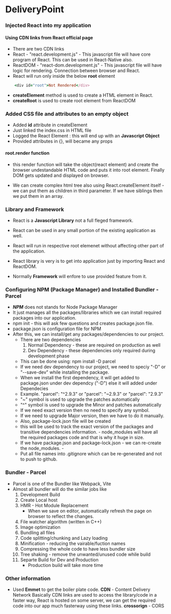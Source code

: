 # DeliveryPoint

### Injected React into my application

#### Using CDN links from React official page

- There are two CDN links
- React - "react.development.js" - This javascript file will have core program of React. This can be used in React-Native also.
- ReactDOM - "react-dom.development.js" - This javascript file will have logic for rendering. Connection between browser and React.
- React will run only inside the below **root** element

```ruby
    <div id="root">Not Rendered</div>
```

- **createElement** method is used to create a HTML element in React.
- **createRoot** is used to create root element from ReactDOM

### Added CSS file and attributes to an empty object

- Added **id** attribute in createElement
- Just linked the index.css in HTML file
- Logged the React Element : this will end up with an **Javascript Object**
- Provided attributes in {}, will became any props

#### root.render function

- this render function will take the object(react element) and create the browser undestandable HTML code and puts it into root element. Finally DOM gets updated and displayed on browser.

- We can create complex html tree also using React.createElement itself - we can put them as children in third parameter. If we have siblings then we put them in an array.

### Library and Framework

- React is a **Javascript Library** not a full fleged framework.
- React can be used in any small portion of the existing application as well.
- React will run in respective root elemenet without affecting other part of the application.
- React library is very is to get into application just by importing React and ReactDOM.

- Normally **Framework** will enfore to use provided feature from it.

### Configuring NPM (Package Manager) and Installed Bundler - Parcel

- **_NPM_** does not stands for Node Package Manager
- It just manages all the packages/libraries which we can install required packages into our application.
- npm init - this will ask few questions and creates package.json file.
- package.json is configuration file for NPM
- After this, we can install/get any packages/dependencies to our project.
  - There are two dependencies
    1. Normal Dependency - these are required on production as well
    2. Dev Dependency - these dependencies only required during development phase
  - This can be done using: npm install -D parcel
  - If we need dev dependency to our project, we need to speciy "-D" or "--save-dev" while installing the package.
  - When we install the first dependency, it will get added to package.json under dev dependcy ("-D") else it will added under Dependecies
  - Example. "parcel": "^2.9.3" or "parcel": "~2.9.3" or "parcel": "2.9.3"
  - "~" symbol is used to upgrade the patches automatically
  - "^" symbol is used to upgrade the Minor and patches automatically
  - If we need exact version then no need to specify any symbol.
  - If we need to upgrade Major version, then we have to do it manually.
  - Also, package-lock.json file will be created
  - this will be used to track the exact version of the packages and transitive dependencies information. - node_modules will have all the required packages code and that is why it huge in size.
  - If we have package.json and package-lock.json - we can re-create the node_modules. -
  - Put all file names into .gitignore which can be re-generated and not to push to github.

### Bundler - Parcel

- Parcel is one of the Bundler like Webpack, Vite
- Almost all bundler will do the similar jobs like
  1.  Development Build
  2.  Create Local host
  3.  HMR - Hot Module Replacement
      - When we save on editor, automatically refresh the page on browser to reflect the changes.
  4.  File watcher algorithm (written in C++)
  5.  Image optimization
  6.  Bundling all files
  7.  Code splitting/chunking and Lazy loading
  8.  Minification - reducing the vairable/fuction names
  9.  Compressing the whole code to have less bundler size
  10. Tree shaking - remove the unwanted/unused code while build
  11. Separte Build for Dev and Production
      - Production build will take more time

### Other information

- Used **Emmet** to get the boiler plate code.
  **CDN** - Content Delivery Network
  Basically CDN links are used to access the library/code in a faster way, React is hosted on some server, we can get the required code into our app much fasterway using these links.
  **crossorign** - CORS
